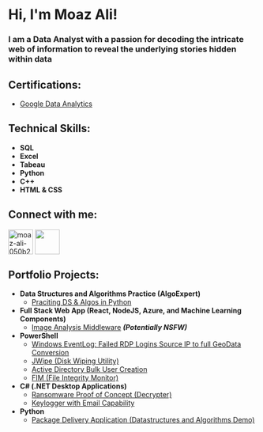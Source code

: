 <h1>Hi, I'm Moaz Ali! </h1>
<h3> I am a Data Analyst with a passion for decoding the intricate web of information to reveal the underlying stories hidden within data</h3>
<h2> Certifications:</h2>

- [Google Data Analytics](https://coursera.org/share/0e17355d2b290878f3cfd22db521ab13)

<h2> Technical Skills:</h2>

- <b>SQL</b>
- <b>Excel</b>
- <b>Tabeau</b>
- <b>Python</b>
- <b>C++</b>
- <b>HTML & CSS</b>
<h2> Connect with me:</h2>
<p align="left">
<a href="https://linkedin.com/in/moaz-ali-050b2b277" target="blank"><img align="center" src="https://raw.githubusercontent.com/rahuldkjain/github-profile-readme-generator/master/src/images/icons/Social/linked-in-alt.svg" alt="moaz-ali-050b2b277" height="50" width="50" /></a>
<a href="https://linkedin.com/in/moaz-ali-050b2b277" target="blank"><img align="center" src="https://analyticstraininghub.com/wp-content/uploads/2020/10/icon-tableau.png" height="50" width="50" /></a>
</p>


<h2> Portfolio Projects:</h2>

- <b>Data Structures and Algorithms Practice (AlgoExpert)</b>
  - [Praciting DS & Algos in Python](https://github.com/joshmadakor1/Algorithms-Practice)
- <b>Full Stack Web App (React, NodeJS, Azure, and Machine Learning Components)</b>
  - [Image Analysis Middleware](https://github.com/joshmadakor1/4chan-Image-Analysis-Middleware-C964) <b><i>(Potentially NSFW)</b></i>
- <b>PowerShell</b>
  - [Windows EventLog: Failed RDP Logins Source IP to full GeoData Conversion](https://github.com/joshmadakor1/Sentinel-Lab)
  - [JWipe (Disk Wiping Utility)](https://github.com/joshmadakor1/Jwipe.PowerShell)
  - [Active Directory Bulk User Creation](https://github.com/joshmadakor1/AD_PS)
  - [FIM (File Integrity Monitor)](https://github.com/joshmadakor1/PowerShell-Integrity-FIM)
- <b>C# (.NET Desktop Applications)</b>
  - [Ransomware Proof of Concept (Decrypter)](https://github.com/joshmadakor1/DecrypterPOC)
  - [Keylogger with Email Capability](https://github.com/joshmadakor1/Key-Logger-With-Email)
- <b>Python</b>
  - [Package Delivery Application (Datastructures and Algorithms Demo)](https://github.com/joshmadakor1/Package-Delivery-Pathfinding-Algorithm)


<!--
**joshmadakor1/joshmadakor1** is a ✨ _special_ ✨ repository because its `README.md` (this file) appears on your GitHub profile.

Here are some ideas to get you started:

- 🔭 I’m currently working on ...
- 🌱 I’m currently learning ...
- 👯 I’m looking to collaborate on ...
- 🤔 I’m looking for help with ...
- 💬 Ask me about ...
- 📫 How to reach me: ...
- 😄 Pronouns: ...
- ⚡ Fun fact: ...
-->
